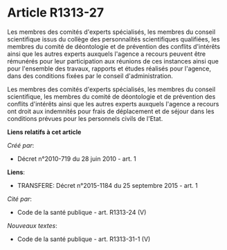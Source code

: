 # Article R1313-27

Les membres des comités d'experts spécialisés, les membres du conseil scientifique issus du collège des personnalités
scientifiques qualifiées, les membres du comité de déontologie et de prévention des conflits d'intérêts ainsi que les autres
experts auxquels l'agence a recours peuvent être rémunérés pour leur participation aux réunions de ces instances ainsi que
pour l'ensemble des travaux, rapports et études réalisés pour l'agence, dans des conditions fixées par le conseil
d'administration.

Les membres des comités d'experts spécialisés, les membres du conseil scientifique, les membres du comité de déontologie et
de prévention des conflits d'intérêts ainsi que les autres experts auxquels l'agence a recours ont droit aux indemnités pour
frais de déplacement et de séjour dans les conditions prévues pour les personnels civils de l'Etat.

**Liens relatifs à cet article**

_Créé par_:

  - Décret n°2010-719 du 28 juin 2010 - art. 1

**Liens**:

  - TRANSFERE: Décret n°2015-1184 du 25 septembre 2015 - art. 1

_Cité par_:

  - Code de la santé publique - art. R1313-24 (V)

_Nouveaux textes_:

  - Code de la santé publique - art. R1313-31-1 (V)
